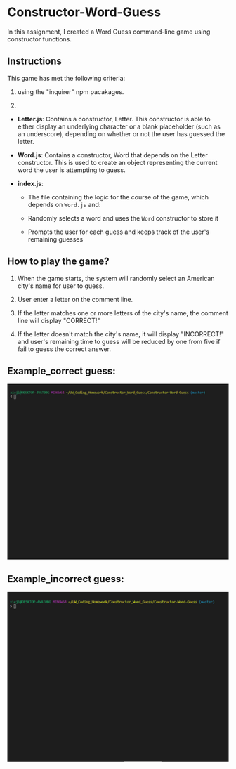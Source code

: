 # Constructor-Word-Guess

In this assignment, I created a Word Guess command-line game using constructor functions.


## Instructions

This game has met the following criteria:

1. using the "inquirer" npm pacakages.

2. 
* **Letter.js**: Contains a constructor, Letter. This constructor is able to either display an underlying character or a blank placeholder (such as an underscore), depending on whether or not the user has guessed the letter. 

* **Word.js**: Contains a constructor, Word that depends on the Letter constructor. This is used to create an object representing the current word the user is attempting to guess. 

* **index.js**: 
  * The file containing the logic for the course of the game, which depends on `Word.js` and:

  * Randomly selects a word and uses the `Word` constructor to store it

  * Prompts the user for each guess and keeps track of the user's remaining guesses


## How to play the game?

1. When the game starts, the system will randomly select an American city's name for user to guess.

2. User enter a letter on the comment line.

3. If the letter matches one or more letters of the city's name, the comment line will display "CORRECT!"

4. If the letter doesn't match the city's name, it will display "INCORRECT!" and user's remaining time to guess will be reduced by one from five if fail to guess the correct answer. 

## Example_correct guess:
![GitHub Logo](/image/correct.gif)

## Example_incorrect guess:
![GitHub Logo](/image/incorrect.gif)